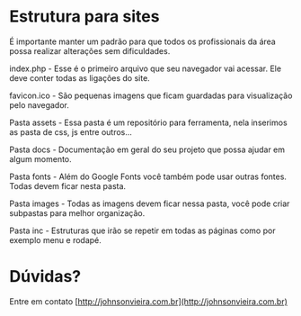 Estrutura para sites
=============
É importante manter um padrão para que todos os profissionais da área possa realizar alterações sem dificuldades.

index.php - Esse é o primeiro arquivo que seu navegador vai acessar. Ele deve conter todas as ligações do site.

favicon.ico - São pequenas imagens que ficam guardadas para visualização pelo navegador.

Pasta assets - Essa pasta é um repositório para ferramenta, nela inserimos as pasta de css, js entre outros...

Pasta docs - Documentação em geral do seu projeto que possa ajudar em algum momento.

Pasta fonts - Além do Google Fonts você também pode usar outras fontes. Todas devem ficar nesta pasta.

Pasta images - Todas as imagens devem ficar nessa pasta, você pode criar subpastas para melhor organização.

Pasta inc - Estruturas que irão se repetir em todas as páginas como por exemplo menu e rodapé.

Dúvidas?
===============
Entre em contato [http://johnsonvieira.com.br](http://johnsonvieira.com.br)
